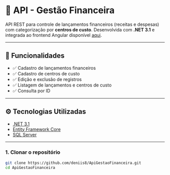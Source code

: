 # 🧾 API - Gestão Financeira

API REST para controle de lançamentos financeiros (receitas e despesas) com categorização por **centros de custo**. Desenvolvida com **.NET 3.1** e integrada ao frontend Angular disponível [aqui](https://github.com/deniis8/gestaoFinanceira).

---

## 🚀 Funcionalidades

- ✅ Cadastro de lançamentos financeiros
- ✅ Cadastro de centros de custo
- ✅ Edição e exclusão de registros
- ✅ Listagem de lançamentos e centros de custo
- ✅ Consulta por ID

---

## ⚙️ Tecnologias Utilizadas

- [.NET 3.1](https://dotnet.microsoft.com/en-us/download/dotnet/3.1)
- [Entity Framework Core](https://learn.microsoft.com/ef/core/)
- [SQL Server](https://www.microsoft.com/pt-br/sql-server)

---

### 1. Clonar o repositório

```bash
git clone https://github.com/deniis8/ApiGestaoFinanceira.git
cd ApiGestaoFinanceira
